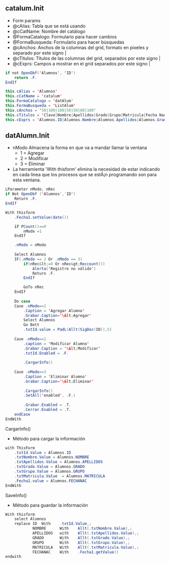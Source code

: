 

## catalum.Init
* Form params
* 	@cAlias: Tabla que se está usando
* 	@cCatName: Nombre del catálogo
*	@FormaCatalogo: Formulario para hacer cambios
*	@FormaBusqueda: Formulario para hacer búsquedas
*	@cAnchos: Anchos de la columnas del grid, formato en pixeles y separado por este signo |
*	@cTitulos: Títulos de las columnas del grid, separados por este signo |
*	@cExprs: Campos a mostrar en el grid separados por este signo |
``` java
if not OpenDbf('Alumnos', 'ID')
    return .F.
EndIf

this.cAlias = 'Alumnos'
this.cCatName = 'catalum'
this.FormaCatalogo = 'datAlum'
this.FormaBusqueda = 'ListAlum'
this.cAnchos = '50|100|100|50|50|80|100'
this.cTitulos = 'Clave|Nombre|Apellidos|Grado|Grupo|Matricula|Fecha Nacimiento'
this.cExprs = 'Alumnos.ID|Alumnos.Nombre|Alumnos.Apellidos|Alumnos.Grado|Alumnos.Grupo|Alumnos.Matricula|Alumnos.FechaNac'
```

## datAlumn.Init
* nModo Almacena la forma en que va a mandar llamar la ventana
    * 1 = Agregar
    * 2 = Modificar
    * 3 = Eliminar
* La herramienta 'With thisform' elimina la necesidad de estar indicando en cada linea que los procesos que se estÃ¡n programando son para esta ventana.
``` java
LParameter nModo, nRec
if Not OpenDbf ('Alumnos','ID')
	Return .F.
EndIf

With thisform
	.Fecha1.setValue(date())

	if PCount()==0
		nModo =1
	EndIf

	.nModo = nModo
	
	Select Alumnos
	IF(.nModo == 2 Or .nModo == 3)
		if(nRec&lt;=0 Or nRec&gt;Reccount())
			Alerta('Registro no válido')
			Return .F.
		EndIf

		GoTo nRec
	EndIf
	
	Do case
	Case .nModo==1
		.Caption = 'Agregar Alumno'
		.Grabar.Caption='\&lt;Agregar'
		Select Alumnos
		Go Bott
		.txtId.value = PadL(Allt(SigDoc(ID)),5)
	
	Case .nModo==2
		.caption = 'Modificar Alumno'
		.Grabar.Caption = '\&lt;Modificar'
		.txtId.Enabled = .F.
		
		.CargarInfo()
	
	Case .nModo==3
		.Caption = 'Eliminar Alumno'
		.Grabar.Caption='\&lt;Eliminar'
		
		.CargarInfo()
		.SetAll('enabled', .F.)
		
		.Grabar.Enabled = .T.
		.Cerrar.Enabled = .T.			
	endCase		
EndWith
```
CargarInfo()
- Método para cargar la información
``` java
with ThisForm
	.txtId.Value = Alumnos.ID
	.txtNombre.Value = Alumnos.NOMBRE
	.txtApellidos.Value = Alumnos.APELLIDOS
	.txtGrado.Value = Alumnos.GRADO
	.txtGrupo.Value = Alumnos.GRUPO
	.txtMatricula.Value  = Alumnos.MATRICULA
	.Fecha1.value = Alumnos.FECHANAC
EndWith
```
SaveInfo()
- Método para guardar la información
``` java
With thisform
	select Alumnos
	replace	ID 	With 	.txtId.Value,;
			NOMBRE	 	With 	Allt(.txtNombre.Value),;
			APELLIDOS 	with 	Allt(.txtApellidos.Value),;
			GRADO		With 	Allt(.txtGrado.Value),;
			GRUPO 		With	Allt(.txtGrupo.Value),;
			MATRICULA 	With 	Allt(.txtMatricula.Value),;
			FECHANAC 	With 	.Fecha1.getValue()
endwith
```